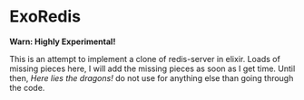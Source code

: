 # ExoRedis

**Warn: Highly Experimental!**

This is an attempt to implement a clone of redis-server in elixir. Loads of missing pieces here, I will add the missing pieces as soon as I get time. Until then,  _Here lies the dragons!_ do not use for anything else than going through the code. 



